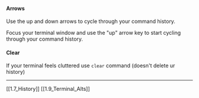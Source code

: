 #### Arrows
Use the up and down arrows to cycle through your command history.

Focus your terminal window and use the "up" arrow key to start cycling through your command history.

#### Clear
If your terminal feels cluttered use ```clear``` command (doesn't delete ur history)

---
[[1.7_History]]
[[1.9_Terminal_Alts]]